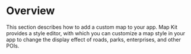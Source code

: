 # Overview<a name="EN-US_TOPIC_0000001145843437"></a>

This section describes how to add a custom map to your app. Map Kit provides a style editor, with which you can customize a map style in your app to change the display effect of roads, parks, enterprises, and other POIs.

